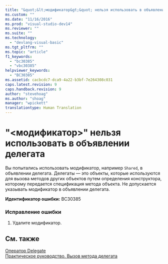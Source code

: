 ```yaml
---
title: "&quot;&lt;модификатор&gt;&quot; нельзя использовать в объявлении делегата | Microsoft Docs"
ms.custom: ""
ms.date: "11/16/2016"
ms.prod: "visual-studio-dev14"
ms.reviewer: ""
ms.suite: ""
ms.technology: 
  - "devlang-visual-basic"
ms.tgt_pltfrm: ""
ms.topic: "article"
f1_keywords: 
  - "bc30385"
  - "vbc30385"
helpviewer_keywords: 
  - "BC30385"
ms.assetid: cacbcdc7-dca9-4a22-b3bf-7e264308c031
caps.latest.revision: 9
caps.handback.revision: 9
author: "stevehoag"
ms.author: "shoag"
manager: "wpickett"
translationtype: Human Translation
---
```

# &quot;&lt;модификатор&gt;&quot; нельзя использовать в объявлении делегата
Вы попытались использовать модификатор, например `Shared`, в объявлении делегата. Делегаты — это объекты, которые используются для вызова методов других объектов путем определения конструктора, которому передается спецификация метода объекта. Не допускается указывать модификатор в объявлении делегата.  
  
 **Идентификатор ошибки:** BC30385  
  
### Исправление ошибки  
  
1.  Удалите модификатор.  
  
## См. также  
 [Оператор Delegate](../../visual-basic/language-reference/statements/delegate-statement.md)   
 [Практическое руководство. Вызов метода делегата](../../visual-basic/programming-guide/language-features/delegates/how-to-invoke-a-delegate-method.md)